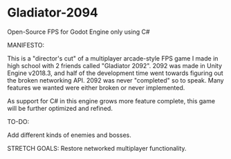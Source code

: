 # Gladiator-2094
Open-Source FPS for Godot Engine only using C#

MANIFESTO:

This is a "director's cut" of a multiplayer arcade-style FPS game I made in high school with 2 friends called "Gladiator 2092".
2092 was made in Unity Engine v2018.3, and half of the development time went towards figuring out the broken networking API.
2092 was never "completed" so to speak. Many features we wanted were either broken or never implemented.

As support for C# in this engine grows more feature complete, this game will be further optimized and refined.

TO-DO:

Add different kinds of enemies and bosses.

STRETCH GOALS:
Restore networked multiplayer functionality.

